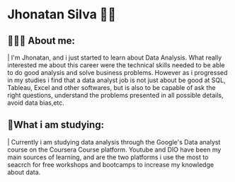 # Jhonatan Silva 👨🏽

##  👨🏽‍💻 About me:
| I'm Jhonatan, and i just started to learn about Data Analysis. What really interested me about this career were the technical skills needed to be able to do good analysis and solve business problems. However as i progressed in my studies i find that a data analyst job is not just about be good at SQL, Tableau, Excel and other softwares, but is also to be capable of ask the right questions, understand the problems presented in all possible details, avoid data bias,etc. 

## 📔What i am studying:
| Currently i am studying data analysis through the Google's Data analyst course on the Coursera Course platform. Youtube and DIO have been my main sources of learning, and are the two platforms i use the most to seacrch for free workshops and bootcamps to increase my knowledge about data.